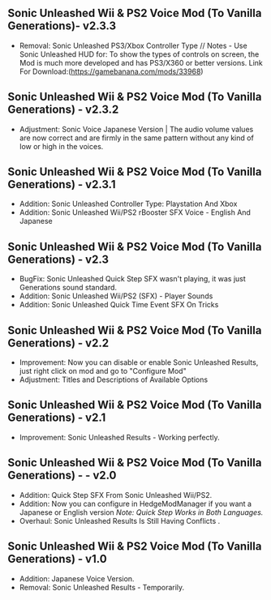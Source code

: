 ## Sonic Unleashed Wii & PS2 Voice Mod (To Vanilla Generations)- v2.3.3

- Removal: Sonic Unleashed PS3/Xbox Controller Type // Notes - Use Sonic Unleashed HUD for: To show the types of controls on screen, the Mod is much more developed and has PS3/X360 or better versions. 
Link For Download:(https://gamebanana.com/mods/33968)


## Sonic Unleashed Wii & PS2 Voice Mod (To Vanilla Generations) - v2.3.2

- Adjustment: Sonic Voice Japanese Version | The audio volume values ​​are now correct and are firmly in the same pattern without any kind of low or high in the voices.


## Sonic Unleashed Wii & PS2 Voice Mod (To Vanilla Generations) - v2.3.1

- Addition: Sonic Unleashed Controller Type: Playstation And Xbox
- Addition: Sonic Unleashed Wii/PS2 rBooster SFX Voice - English And Japanese


## Sonic Unleashed Wii & PS2 Voice Mod (To Vanilla Generations) - v2.3

- BugFix: Sonic Unleashed Quick Step SFX wasn't playing, it was just Generations sound standard.
- Addition: Sonic Unleashed Wii/PS2 (SFX) - Player Sounds
- Addition: Sonic Unleashed Quick Time Event SFX On Tricks


## Sonic Unleashed Wii & PS2 Voice Mod (To Vanilla Generations) - v2.2

- Improvement: Now you can disable or enable Sonic Unleashed Results, just right click on mod and go to "Configure Mod"
- Adjustment: Titles and Descriptions of Available Options


## Sonic Unleashed Wii & PS2 Voice Mod (To Vanilla Generations) - v2.1

- Improvement: Sonic Unleashed Results - Working perfectly.


## Sonic Unleashed Wii & PS2 Voice Mod (To Vanilla Generations) - - v2.0

- Addition: Quick Step SFX From Sonic Unleashed Wii/PS2.
- Addition: Now you can configure in HedgeModManager if you want a Japanese or English version *Note: Quick Step Works in Both Languages.*
- Overhaul: Sonic Unleashed Results Is Still Having Conflicts .


## Sonic Unleashed Wii & PS2 Voice Mod (To Vanilla Generations) - v1.0

- Addition: Japanese Voice Version.
- Removal: Sonic Unleashed Results - Temporarily.
